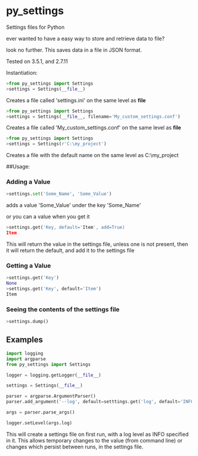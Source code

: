 # py_settings
Settings files for Python

ever wanted to have a easy way to store and retrieve data to file?

look no further. This saves data in a file in JSON format.

Tested on 3.5.1, and 2.7.11

Instantiation:
```python
>from py_settings import Settings
>settings = Settings(__file__)
```
Creates a file called 'settings.ini' on the same level as __file__

```python
>from py_settings import Settings
>settings = Settings(__file__, filename='My_custom_settings.conf')
```
Creates a file called 'My_custom_settings.conf' on the same level as __file__

```python
>from py_settings import Settings
>settings = Settings(r'C:\my_project')
```
Creates a file with the default name on the same level as C:\my_project

##Usage:
### Adding a Value
```python
>settings.set('Some_Name', 'Some_Value')
```
adds a value 'Some_Value' under the key 'Some_Name'

or you can a value when you get it

```python
>settings.get('Key, default='Item', add=True)
Item
```
This will return the value in the settings file, unless one is not present, then it will return 
the default, and add it to the settings file

### Getting a Value
```python
>settings.get('Key')
None
>settings.get('Key', default='Item')
Item
```

### Seeing the contents of the settings file
```python
>settings.dump()
```


## Examples
```python
import logging
import argparse
from py_settings import Settings

logger = logging.getLogger(__file__)

settings = Settings(__file__)

parser = argparse.ArgumentParser()
parser.add_argument('--log', default=setttings.get('log', default='INFO', add=True)

args = parser.parse_args()

logger.setLevel(args.log)
```

This will create a settings file on first run, with a log level as INFO specified in it.
This allows temporary changes to the value (from command line) or changes which persist between runs, in the settings file.


